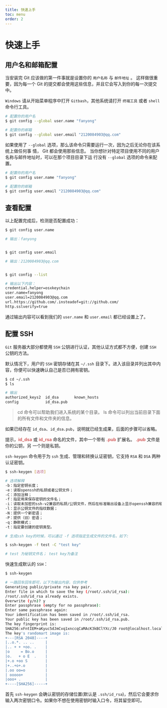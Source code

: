 ```yaml
---
title: 快速上手
toc: menu
order: 2
---
```


<BackTop></BackTop>

# 快速上手

## 用户名和邮箱配置

当安装完 Git 应该做的第一件事就是设置你的 `用户名称` 与 `邮件地址` 。 这样做很重要，因为每一个 Git 的提交都会使用这些信息，并且它会写入到你的每一次提交中。

`Windows` 请从开始菜单程序中打开 `Gitbash`，其他系统请打开 `终端工具` 或者 `shell` 命令行工具。

```bash
# 配置你的用户名
$ git config --global user.name "fanyong"

# 配置你的邮箱
$ git config --global user.email "2120084903@qq.com"
```

如果使用了 `--global` 选项，那么该命令只需要运行一次，因为之后无论你在该系统上做任何事 情， Git 都会使用那些信息。 当你想针对特定项目使用不同的用户名称与邮件地址时，可以在那个项目目录下运 行没有 `--global` 选项的命令来配置。

```bash
# 配置你的用户名
$ git config user.name "fanyong"

# 配置你的邮箱
$ git config user.email "2120084903@qq.com"
```

## 查看配置

以上配置完成后，检测是否配置成功：

```bash
$ git config user.name

# 输出：fanyong


$ git config user.email

# 输出：2120084903@qq.com


$ git config --list

# 输出以下内容：
credential.helper=osxkeychain
user.name=fanyong
user.email=2120084903@qq.com
url.https://github.com/.insteadof=git://github.com/
http.sslverify=true
```

通过输出内容可以看到我们的 `user.name` 和 `user.email` 都已经设置上了。

## 配置 SSH

`Git` 服务器大部分都使用 `SSH` 公钥进行认证，其他认证方式都不方便，创建 `SSH` 公钥的方法。

默认情况下，用户的 `SSH` 密钥存储在其 `~/.ssh` 目录下。进入该目录并列出其中内容，你便可以快速确认自己是否已拥有密钥。

```bash
$ cd ~/.ssh
$ ls

# 输出
authorized_keys2  id_dsa       known_hosts
config            id_dsa.pub
```

> cd 命令可以帮助我们进入系统的某个目录。 ls 命令可以列出当前目录下面的所有文件和文件夹的信息。

如果已经存在 `id_dsa`、`id_dsa.pub`，说明就已经生成果，后面的步骤可以省略。

<Alert type="info">
  提示，<strong style="color:#d56161">id_dsa</strong> 或 <strong style="color:#d56161">id_rsa</strong> 命名的文件，其中一个带有 <strong style="color:#d56161">.pub</strong> 扩展名。 <strong style="color:#d56161">.pub</strong> 文件是你的公钥，另 一个则是私钥。
</Alert>

`ssh-keygen` 命令用于为 `ssh` 生成、管理和转换认证密钥，它支持 `RSA` 和 `DSA` 两种认证密钥。

```bash
$ ssh-keygen [选项]

# 选项解释
-b：指定密钥长度；
-e：读取openssh的私钥或者公钥文件；
-C：添加注释；
-f：指定用来保存密钥的文件名；
-i：读取未加密的ssh-v2兼容的私钥/公钥文件，然后在标准输出设备上显示openssh兼容的私钥/公钥；
-l：显示公钥文件的指纹数据；
-N：提供一个新密语；
-P：提供（旧）密语；
-q：静默模式；
-t：指定要创建的密钥类型。

# 生成ssh key的时候，可以通过 -f 选项指定生成文件的文件名，如下:

$ ssh-keygen -f test -C "test key"

# test 为秘钥文件名； test key为备注
```

快速生成默认的 `SSH`：

```bash
$ ssh-keygen

# 一路回车回车即可，以下为输出内容，仅供参考
Generating public/private rsa key pair.
Enter file in which to save the key (/root/.ssh/id_rsa):
/root/.ssh/id_rsa already exists.
Overwrite (y/n)? y
Enter passphrase (empty for no passphrase):
Enter same passphrase again:
Your identification has been saved in /root/.ssh/id_rsa.
Your public key has been saved in /root/.ssh/id_rsa.pub.
The key fingerprint is:
SHA256:xFntIEM+aKyuc5dJmCvq1xnccqCaMAcK3kBClYXc/J0 root@localhost.localdomain
The key's randomart image is:
+---[RSA 2048]----+
|..o.*. .. ..     |
|.. + + +oo. .    |
|o     = Bo.o     |
|o.   + o E  .    |
|+.o +oo S        |
|+..+o+.o         |
|.oo oo=o         |
| ooooo+          |
|ooo+ .           |
+----[SHA256]-----+
```

首先 `ssh-keygen` 会确认密钥的存储位置(默认是 `.ssh/id_rsa`)，然后它会要求你输入两次密钥口令。如果你不想在使用密钥时输入口令，将其留空即可。
